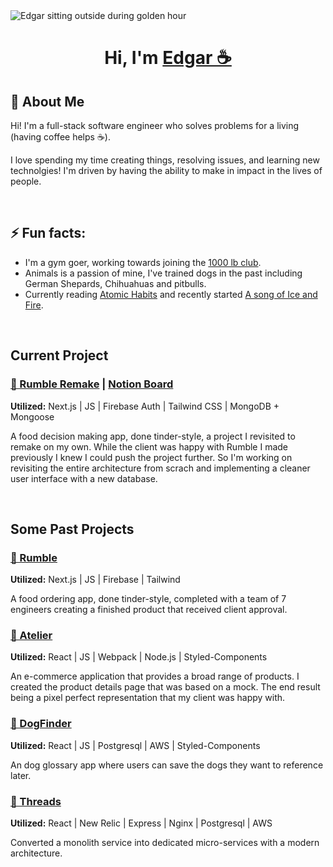 
<img src="images/Background.jpg" alt="Edgar sitting outside during golden hour" align="center">
<h1 align="center">Hi, I'm <a href="https://www.edgarthedeveloper.com/" target="_blank">Edgar ☕</a></h1>

## 🧐 About Me
Hi! I'm a full-stack software engineer who solves problems for a living (having coffee helps ☕).

I love spending my time creating things, resolving issues, and learning new technolgies! I'm driven by having the ability to make in impact in the lives of people.

<br>


## ⚡ Fun facts:
* I'm a gym goer, working towards joining the [1000 lb club](https://www.army.mil/article/205920/soldier_earns_a_spot_in_1000_pound_club#:~:text=The%201%2C000%2Dpound%20club%20is,weight%20lifted%20in%20each%20event.).
* Animals is a passion of mine, I've trained dogs in the past including German Shepards, Chihuahuas and pitbulls.
* Currently reading [Atomic Habits](https://jamesclear.com/atomic-habits) and recently started [A song of Ice and Fire](https://www.amazon.com/Song-Ice-Fire-Volumes/dp/0007477155).

<br>

## Current Project

### [🍔 Rumble Remake](https://github.com/ec-rilo/rumble) | [Notion Board](https://www.notion.so/Rumble-Remake-6f0092ce9e61448f94b794dc8bf524f5)
<b>Utilized:</b> Next.js | JS | Firebase Auth | Tailwind CSS | MongoDB + Mongoose

A food decision making app, done tinder-style, a project I revisited to remake on my own. While the client was happy with Rumble I made previously I knew I could push the project further. So I'm working on revisiting the entire architecture from scrach and implementing a cleaner user interface with a new database.

<br>

## Some Past Projects

### [🍔 Rumble](https://github.com/HR-BlueOcean-SpiritedAway/Rumble)
<b>Utilized:</b> Next.js | JS | Firebase | Tailwind

A food ordering app, done tinder-style, completed with a team of 7 engineers creating a finished product that received client approval.

### [🛒 Atelier](https://github.com/ec-rilo/Atelier)
<b>Utilized:</b> React | JS | Webpack | Node.js | Styled-Components

An e-commerce application that provides a broad range of products. I created the product details page that was based on a mock. The end result being a pixel perfect representation that my client was happy with.

### [🐶 DogFinder](https://github.com/ec-rilo/dog-finder)
<b>Utilized:</b> React | JS | Postgresql | AWS | Styled-Components

An dog glossary app where users can save the dogs they want to reference later.

### [👷 Threads](https://github.com/ec-rilo/Threads)
<b>Utilized:</b> React | New Relic | Express | Nginx | Postgresql | AWS

Converted a monolith service into dedicated micro-services with a modern architecture. 
